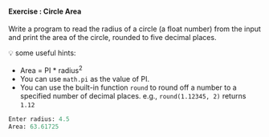 #### Exercise : Circle Area
        
Write a program to read the radius of a circle (a float number) from the input and print the area of the circle, rounded to five decimal places.

:bulb: some useful hints:
* Area = PI * radius<sup>2</sup>
* You can use `math.pi` as the value of PI.
* You can use the built-in function `round` to round off a number to a specified number of decimal places. e.g., `round(1.12345, 2)` returns `1.12`

```python
Enter radius: 4.5
Area: 63.61725
```